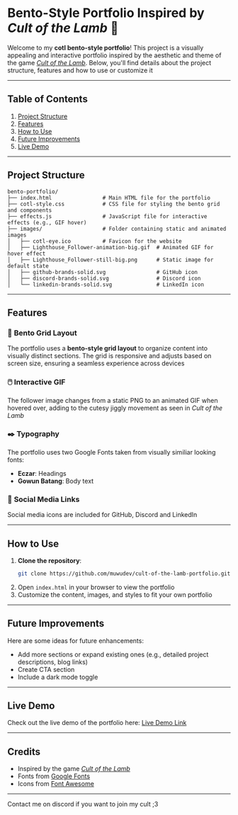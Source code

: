 # Bento-Style Portfolio Inspired by *Cult of the Lamb* 🐑

Welcome to my **cotl bento-style portfolio**! This project is a visually appealing and interactive portfolio inspired by the aesthetic and theme of the game [*Cult of the Lamb*](https://www.cultofthelamb.com/). Below, you'll find details about the project structure, features and how to use or customize it

---

## Table of Contents
1. [Project Structure](#project-structure)
2. [Features](#features)
3. [How to Use](#how-to-use)
4. [Future Improvements](#future-improvements)
5. [Live Demo](#live-demo)

---

## Project Structure

```
bento-portfolio/
├── index.html                # Main HTML file for the portfolio
├── cotl-style.css            # CSS file for styling the bento grid and components
├── effects.js                # JavaScript file for interactive effects (e.g., GIF hover)
├── images/                   # Folder containing static and animated images
│   ├── cotl-eye.ico          # Favicon for the website
│   ├── Lighthouse_Follower-animation-big.gif  # Animated GIF for hover effect
│   ├── Lighthouse_Follower-still-big.png      # Static image for default state
│   ├── github-brands-solid.svg                # GitHub icon
│   ├── discord-brands-solid.svg               # Discord icon
│   └── linkedin-brands-solid.svg              # LinkedIn icon
```

---

## Features

### 👾 **Bento Grid Layout**
The portfolio uses a **bento-style grid layout** to organize content into visually distinct sections. The grid is responsive and adjusts based on screen size, ensuring a seamless experience across devices

### 🖱️ **Interactive GIF**
The follower image changes from a static PNG to an animated GIF when hovered over, adding to the cutesy jiggly movement as seen in *Cult of the Lamb*

### ✒️ **Typography**
The portfolio uses two Google Fonts taken from visually similiar looking fonts:
- **Eczar**: Headings
- **Gowun Batang**: Body text

### 🔗 **Social Media Links**
Social media icons are included for GitHub, Discord and LinkedIn

---

## How to Use

1. **Clone the repository**:
   ```bash
   git clone https://github.com/muwudev/cult-of-the-lamb-portfolio.git
   ```
2. Open `index.html` in your browser to view the portfolio
3. Customize the content, images, and styles to fit your own portfolio

---

## Future Improvements

Here are some ideas for future enhancements:
- Add more sections or expand existing ones (e.g., detailed project descriptions, blog links)
- Create CTA section
- Include a dark mode toggle

---

## Live Demo

Check out the live demo of the portfolio here: [Live Demo Link](https://muwudev.github.io/cult-of-the-lamb-portfolio/)  

---

## Credits
- Inspired by the game *[Cult of the Lamb](https://www.cultofthelamb.com/)*
- Fonts from [Google Fonts](https://fonts.google.com/)
- Icons from [Font Awesome](https://fontawesome.com/)

---

Contact me on discord if you want to join my cult ;3
